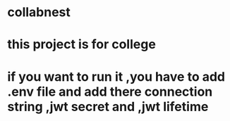 # collabnest
# this project is for college 
# if you want to run it ,you have to add .env file and add there connection string ,jwt secret and ,jwt lifetime
